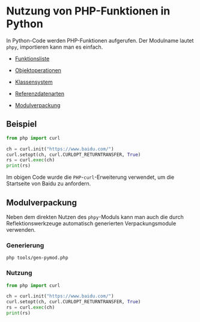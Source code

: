 # Nutzung von PHP-Funktionen in Python

In Python-Code werden PHP-Funktionen aufgerufen. Der Modulname lautet `phpy`, importieren kann man es einfach.

- [Funktionsliste](function.md)

- [Objektoperationen](object.md)

- [Klassensystem](class.md)

- [Referenzdatenarten](reference.md)
- [Modulverpackung](module.md)

## Beispiel
```python
from php import curl

ch = curl.init("https://www.baidu.com/")
curl.setopt(ch, curl.CURLOPT_RETURNTRANSFER, True)
rs = curl.exec(ch)
print(rs)
```

Im obigen Code wurde die `PHP`-`curl`-Erweiterung verwendet, um die Startseite von Baidu zu anfordern.

## Modulverpackung
Neben dem direkten Nutzen des `phpy`-Moduls kann man auch die durch Reflektionswerkzeuge automatisch generierten Verpackungsmodule verwenden.

### Generierung
```shell
php tools/gen-pymod.php
```

### Nutzung
```python
from php import curl

ch = curl.init("https://www.baidu.com/")
curl.setopt(ch, curl.CURLOPT_RETURNTRANSFER, True)
rs = curl.exec(ch)
print(rs)
```
